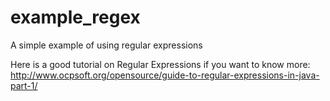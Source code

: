 # example_regex
A simple example of using regular expressions

Here is a good tutorial on Regular Expressions if you want to know more:
  http://www.ocpsoft.org/opensource/guide-to-regular-expressions-in-java-part-1/

